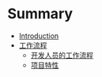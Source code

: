 # Summary

* [Introduction](README.md)
* [工作流程](Workflow/README.md)
   * [开发人员的工作流程](Workflow/workflow.md)
   * [项目特性](Workflow/project_features.md)


